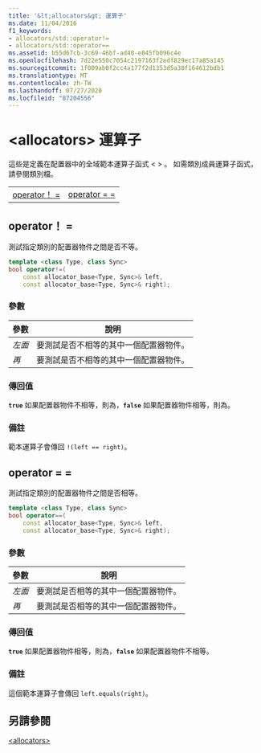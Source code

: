 ```yaml
---
title: '&lt;allocators&gt; 運算子'
ms.date: 11/04/2016
f1_keywords:
- allocators/std::operator!=
- allocators/std::operator==
ms.assetid: b55d67cb-3c69-46bf-ad40-e845fb096c4e
ms.openlocfilehash: 7d22e550c7054c2197163f2edf829ec17a85a145
ms.sourcegitcommit: 1f009ab0f2cc4a177f2d1353d5a38f164612bdb1
ms.translationtype: MT
ms.contentlocale: zh-TW
ms.lasthandoff: 07/27/2020
ms.locfileid: "87204556"
---
```

# <a name="ltallocatorsgt-operators"></a>&lt;allocators&gt; 運算子

這些是定義在配置器中的全域範本運算子函式 &lt; &gt; 。 如需類別成員運算子函式，請參閱類別檔。

|||
|-|-|
|[operator！ =](#op_neq)|[operator = =](#op_eq_eq)|

## <a name="operator"></a><a name="op_neq"></a>operator！ =

測試指定類別的配置器物件之間是否不等。

```cpp
template <class Type, class Sync>
bool operator!=(
    const allocator_base<Type, Sync>& left,
    const allocator_base<Type, Sync>& right);
```

### <a name="parameters"></a>參數

|參數|說明|
|---------------|-----------------|
|*左面*|要測試是否不相等的其中一個配置器物件。|
|*再*|要測試是否不相等的其中一個配置器物件。|

### <a name="return-value"></a>傳回值

**`true`** 如果配置器物件不相等，則為，**`false`** 如果配置器物件相等，則為。

### <a name="remarks"></a>備註

範本運算子會傳回 `!(left == right)`。

## <a name="operator"></a><a name="op_eq_eq"></a>operator = =

測試指定類別的配置器物件之間是否相等。

```cpp
template <class Type, class Sync>
bool operator==(
    const allocator_base<Type, Sync>& left,
    const allocator_base<Type, Sync>& right);
```

### <a name="parameters"></a>參數

|參數|說明|
|---------------|-----------------|
|*左面*|要測試是否相等的其中一個配置器物件。|
|*再*|要測試是否相等的其中一個配置器物件。|

### <a name="return-value"></a>傳回值

**`true`** 如果配置器物件相等，則為，**`false`** 如果配置器物件不相等。

### <a name="remarks"></a>備註

這個範本運算子會傳回 `left.equals(right)`。

## <a name="see-also"></a>另請參閱

[\<allocators>](allocators-header.md)
